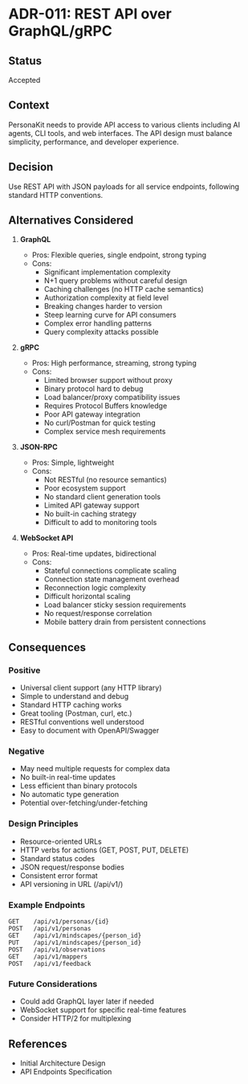 # ADR-011: REST API over GraphQL/gRPC

## Status
Accepted

## Context
PersonaKit needs to provide API access to various clients including AI agents, CLI tools, and web interfaces. The API design must balance simplicity, performance, and developer experience.

## Decision
Use REST API with JSON payloads for all service endpoints, following standard HTTP conventions.

## Alternatives Considered
1. **GraphQL**
   - Pros: Flexible queries, single endpoint, strong typing
   - Cons: 
     - Significant implementation complexity
     - N+1 query problems without careful design
     - Caching challenges (no HTTP cache semantics)
     - Authorization complexity at field level
     - Breaking changes harder to version
     - Steep learning curve for API consumers
     - Complex error handling patterns
     - Query complexity attacks possible

2. **gRPC**
   - Pros: High performance, streaming, strong typing
   - Cons: 
     - Limited browser support without proxy
     - Binary protocol hard to debug
     - Load balancer/proxy compatibility issues
     - Requires Protocol Buffers knowledge
     - Poor API gateway integration
     - No curl/Postman for quick testing
     - Complex service mesh requirements

3. **JSON-RPC**
   - Pros: Simple, lightweight
   - Cons: 
     - Not RESTful (no resource semantics)
     - Poor ecosystem support
     - No standard client generation tools
     - Limited API gateway support
     - No built-in caching strategy
     - Difficult to add to monitoring tools

4. **WebSocket API**
   - Pros: Real-time updates, bidirectional
   - Cons: 
     - Stateful connections complicate scaling
     - Connection state management overhead
     - Reconnection logic complexity
     - Difficult horizontal scaling
     - Load balancer sticky session requirements
     - No request/response correlation
     - Mobile battery drain from persistent connections

## Consequences
### Positive
- Universal client support (any HTTP library)
- Simple to understand and debug
- Standard HTTP caching works
- Great tooling (Postman, curl, etc.)
- RESTful conventions well understood
- Easy to document with OpenAPI/Swagger

### Negative
- May need multiple requests for complex data
- No built-in real-time updates
- Less efficient than binary protocols
- No automatic type generation
- Potential over-fetching/under-fetching

### Design Principles
- Resource-oriented URLs
- HTTP verbs for actions (GET, POST, PUT, DELETE)
- Standard status codes
- JSON request/response bodies
- Consistent error format
- API versioning in URL (/api/v1/)

### Example Endpoints
```
GET    /api/v1/personas/{id}
POST   /api/v1/personas
GET    /api/v1/mindscapes/{person_id}
PUT    /api/v1/mindscapes/{person_id}
POST   /api/v1/observations
GET    /api/v1/mappers
POST   /api/v1/feedback
```

### Future Considerations
- Could add GraphQL layer later if needed
- WebSocket support for specific real-time features
- Consider HTTP/2 for multiplexing

## References
- Initial Architecture Design
- API Endpoints Specification